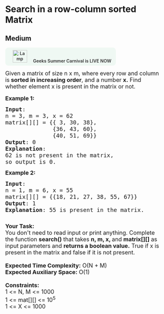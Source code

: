 # Search in a row-column sorted Matrix
## Medium 
<div class="problem-statement" style="user-select: auto;">
                <p style="user-select: auto;"><a onclick="gtagHelperFunction('clickopen','salesevent_gsc_problemspage_promobanner')" href="https://practice.geeksforgeeks.org/summer-carnival-2022?utm_source=practiceproblems&amp;utm_medium=problemspromobanner&amp;utm_campaign=gsc22" target="_blank" style="user-select: auto;"></a></p><div style="margin: 14px 0px !important; user-select: auto;" class="row"><a onclick="gtagHelperFunction('clickopen','salesevent_gsc_problemspage_promobanner')" href="https://practice.geeksforgeeks.org/summer-carnival-2022?utm_source=practiceproblems&amp;utm_medium=problemspromobanner&amp;utm_campaign=gsc22" target="_blank" style="user-select: auto;">             <div class="col-md-12" style="cursor: pointer; background: 0% 0% no-repeat padding-box padding-box rgb(239, 248, 243); align-items: center; position: relative; padding: 1.5%; border-radius: 10px; display: inline-block; text-align: center; font-weight: 600; color: rgb(51, 51, 51); user-select: auto;"> <img src="https://media.geeksforgeeks.org/img-practice/gcs2022thumbnail-1649059370.png" alt="Lamp" width="46" height="40" style="background: 0% 0% no-repeat padding-box padding-box transparent; opacity: 1; margin: 0px 16px; user-select: auto;" class="img-responsive"> Geeks Summer Carnival is LIVE NOW &nbsp; <i class="fa fa-external-link" aria-hidden="true" style="user-select: auto;"></i> </div></a></div><p style="user-select: auto;"><span style="font-size: 18px; user-select: auto;">Given a matrix of size&nbsp;n x m, where every row and column is<strong style="user-select: auto;"> sorted in increasing order</strong>, and a number <strong style="user-select: auto;">x.</strong>&nbsp;Find whether&nbsp;element x&nbsp;is present in the matrix or not.</span><br style="user-select: auto;">
<br style="user-select: auto;">
<span style="font-size: 18px; user-select: auto;"><strong style="user-select: auto;">Example 1:</strong></span></p>

<pre style="user-select: auto;"><span style="font-size: 18px; user-select: auto;"><strong style="user-select: auto;">Input</strong>:
n = 3, m = 3, x = 62
matrix[][] = {{ 3, 30, 38},
&nbsp;             {36, 43, 60},
&nbsp;             {40, 51, 69}}
<strong style="user-select: auto;">Output</strong>: 0
<strong style="user-select: auto;">Explanation</strong>:
62 is not present in the matrix, 
so output is 0.
</span></pre>

<p style="user-select: auto;"><span style="font-size: 18px; user-select: auto;"><strong style="user-select: auto;">Example 2:</strong></span></p>

<pre style="user-select: auto;"><span style="font-size: 18px; user-select: auto;"><strong style="user-select: auto;">Input</strong>:
n = 1, m = 6, x = 55
matrix[][] = {{18, 21, 27, 38, 55, 67}}
<strong style="user-select: auto;">Output</strong>: 1
<strong style="user-select: auto;">Explanation</strong>: 55 is present in the matrix.</span>
</pre>

<p style="user-select: auto;"><br style="user-select: auto;">
<span style="font-size: 18px; user-select: auto;"><strong style="user-select: auto;">Your Task:</strong><br style="user-select: auto;">
You don't need to read input or print anything. Complete the function <strong style="user-select: auto;">search()</strong> that takes <strong style="user-select: auto;">n, m, x, </strong>and <strong style="user-select: auto;">matrix[][]</strong>&nbsp;as input parameters and <strong style="user-select: auto;">returns a boolean value.</strong> True&nbsp;if x is present in the matrix and false&nbsp;if it is not present.<br style="user-select: auto;">
<br style="user-select: auto;">
<strong style="user-select: auto;">Expected Time Complexity:</strong>&nbsp;O(N + M)<br style="user-select: auto;">
<strong style="user-select: auto;">Expected Auxiliary Space:</strong>&nbsp;O(1)<br style="user-select: auto;">
<br style="user-select: auto;">
<strong style="user-select: auto;">Constraints:</strong><br style="user-select: auto;">
1 &lt;= N, M &lt;= 1000<br style="user-select: auto;">
1 &lt;= mat[][] &lt;= 10<sup style="user-select: auto;">5</sup><br style="user-select: auto;">
1 &lt;= X &lt;= 1000</span></p>
 <p style="user-select: auto;"></p>
            </div>